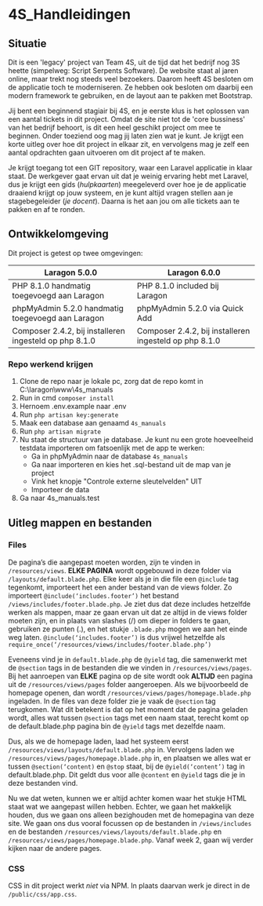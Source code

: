 # 4S_Handleidingen

## Situatie

Dit is een 'legacy' project van Team 4S, uit de tijd dat het bedrijf nog 3S heette (simpelweg: Script Serpents Software). De website staat al jaren online, maar trekt nog steeds veel bezoekers. Daarom heeft 4S besloten om de applicatie toch te moderniseren. Ze hebben ook besloten om daarbij een modern framework te gebruiken, en de layout aan te pakken met Bootstrap.

Jij bent een beginnend stagiair bij 4S, en je eerste klus is het oplossen van een aantal tickets in dit project. Omdat de site niet tot de 'core bussiness' van het bedrijf behoort, is dit een heel geschikt project om mee te beginnen. Onder toeziend oog mag jij laten zien wat je kunt. Je krijgt een korte uitleg over hoe dit project in elkaar zit, en vervolgens mag je zelf een aantal opdrachten gaan uitvoeren om dit project af te maken.

Je krijgt toegang tot een GIT repository, waar een Laravel applicatie in klaar staat. De werkgever gaat ervan uit dat je weinig ervaring hebt met Laravel, dus je krijgt een gids (_hulpkaarten_) meegeleverd over hoe je de applicatie draaiend krijgt op jouw systeem, en je kunt altijd vragen stellen aan je stagebegeleider (_je docent_). Daarna is het aan jou om alle tickets aan te pakken en af te ronden.

## Ontwikkelomgeving

Dit project is getest op twee omgevingen:

| Laragon 5.0.0  | Laragon 6.0.0 |
| ------------- | ------------- |
| PHP 8.1.0 handmatig toegevoegd aan Laragon | PHP 8.1.0 included bij Laragon  |
| phpMyAdmin 5.2.0 handmatig toegevoegd aan Laragon  | phpMyAdmin 5.2.0 via Quick Add  |
| Composer 2.4.2, bij installeren ingesteld op php 8.1.0 | Composer 2.4.2, bij installeren ingesteld op php 8.1.0 |

### Repo werkend krijgen

1. Clone de repo naar je lokale pc, zorg dat de repo komt in C:\laragon\www\4s_manuals
1. Run in cmd `composer install`
1. Hernoem .env.example naar .env
1. Run `php artisan key:generate`
1. Maak een database aan genaamd `4s_manuals`
1. Run `php artisan migrate`
1. Nu staat de structuur van je database. Je kunt nu een grote hoeveelheid testdata importeren om fatsoenlijk met de app te werken:
    * Ga in phpMyAdmin naar de database `4s_manuals`
    * Ga naar importeren en kies het .sql-bestand uit de map van je project
    * Vink het knopje "Controle externe sleutelvelden" UIT
    * Importeer de data
1. Ga naar 4s_manuals.test



## Uitleg mappen en bestanden

### Files

De pagina’s die aangepast moeten worden, zijn te vinden in `/resources/views`. **ELKE PAGINA** wordt opgebouwd in deze folder via `/layouts/default.blade.php`. Elke keer als je in die file een `@include` tag tegenkomt, importeert het een ander bestand van de views folder. Zo importeert `@include(‘includes.footer’)` het bestand `/views/includes/footer.blade.php`. Je ziet dus dat deze includes hetzelfde werken als mappen, maar ze gaan ervan uit dat ze altijd in de views folder moeten zijn, en in plaats van slashes (/) om dieper in folders te gaan, gebruiken ze punten (.), en het stukje `.blade.php` mogen we aan het einde weg laten. `@include(‘includes.footer’)` is dus vrijwel hetzelfde als `require_once(‘/resources/views/includes/footer.blade.php’)`

Eveneens vind je in `default.blade.php` de `@yield` tag, die samenwerkt met de `@section` tags in de bestanden die we vinden in `/resources/views/pages`. Bij het aanroepen van **ELKE** pagina op de site wordt ook **ALTIJD** een pagina uit de `/resources/views/pages` folder aangeroepen. Als we bijvoorbeeld de homepage openen, dan wordt `/resources/views/pages/homepage.blade.php` ingeladen. In de files van deze folder zie je vaak de `@section` tag terugkomen. Wat dit betekent is dat op het moment dat de pagina geladen wordt, alles wat tussen `@section` tags met een naam staat, terecht komt op de default.blade.php pagina bin de `@yield` tags met dezelfde naam.

Dus, als we de homepage laden, laad het systeem eerst `/resources/views/layouts/default.blade.php` in. Vervolgens laden we `/resources/views/pages/homepage.blade.php` in, en plaatsen we alles wat er tussen `@section(‘content)` en `@stop` staat, bij de `@yield(‘content’)` tag in default.blade.php. Dit geldt dus voor alle `@content` en `@yield` tags die je in deze bestanden vind.

Nu we dat weten, kunnen we er altijd achter komen waar het stukje HTML staat wat we aangepast willen hebben. Echter, we gaan het makkelijk houden, dus we gaan ons alleen bezighouden met de homepagina van deze site. We gaan ons dus vooral focussen op de bestanden in `/views/includes` en de bestanden `/resources/views/layouts/default.blade.php` en `/resources/views/pages/homepage.blade.php`. Vanaf week 2, gaan wij verder kijken naar de andere pages.

### CSS

CSS in dit project werkt _niet_ via NPM. In plaats daarvan werk je direct in de `/public/css/app.css`.
